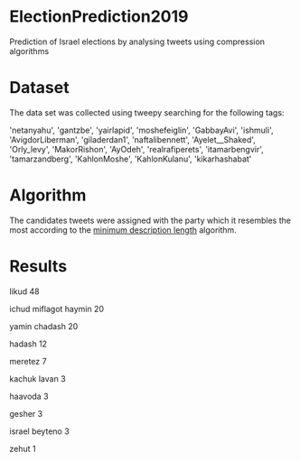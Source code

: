# ElectionPrediction2019
Prediction of Israel elections by analysing tweets using compression algorithms

# Dataset
The data set was collected using tweepy searching for the following tags:

'netanyahu', 'gantzbe', 'yairlapid', 'moshefeiglin', 'GabbayAvi', 'ishmuli',
'AvigdorLiberman', 'giladerdan1', 'naftalibennett', 'Ayelet__Shaked', 'Orly_levy', 'MakorRishon',
'AyOdeh', 'realrafiperets', 'itamarbengvir', 'tamarzandberg', 'KahlonMoshe', 'KahlonKulanu', 'kikarhashabat'

# Algorithm 
The candidates tweets were assigned with the party which it resembles the most according to the [minimum description length](https://en.wikipedia.org/wiki/Minimum_description_length) algorithm.

# Results

likud 48

ichud miflagot haymin 20

yamin chadash 20

hadash 12

meretez 7

kachuk lavan 3 

haavoda 3

gesher 3

israel beyteno 3

zehut 1
